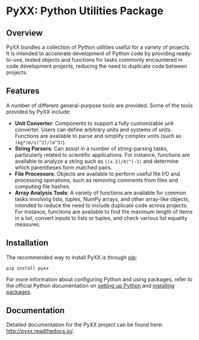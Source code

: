 # PyXX: Python Utilities Package

## Overview

PyXX bundles a collection of Python utilities useful for a variety of projects.  It is intended to accelerate development of Python code by providing ready-to-use, tested objects and functions for tasks commonly encountered in code development projects, reducing the need to duplicate code between projects.


## Features

A number of different general-purpose tools are provided.  Some of the tools provided by PyXX include:
- **Unit Converter**: Components to support a fully customizable unit converter.  Users can define arbitrary units and systems of units.  Functions are available to parse and simplify complex units (such as `(kg*(m/s)^2)/(m^3)`).
- **String Parsers**: Can assist in a number of string-parsing tasks, particularly related to scientific applications.  For instance, functions are available to analyze a string such as `((x-2)/4)^(-1)` and determine which parentheses form matched pairs.
- **File Processors**: Objects are available to perform useful file I/O and processing operations, such as removing comments from files and computing file hashes.
- **Array Analysis Tools**: A variety of functions are available for common tasks involving lists, tuples, NumPy arrays, and other array-like objects, intended to reduce the need to include duplicate code across projects.  For instance, functions are available to find the maximum length of items in a list, convert inputs to lists or tuples, and check various list equality measures.


## Installation

The recommended way to install PyXX is through [pip](https://pypi.org/project/pyxx/):

```
pip install pyxx
```

For more information about configuring Python and using packages, refer to the official Python documentation on [setting up Python](https://docs.python.org/3/using/index.html) and [installing packages](https://packaging.python.org/en/latest/tutorials/installing-packages/).


## Documentation

Detailed documentation for the PyXX project can be found here: http://pyxx.readthedocs.io/.
